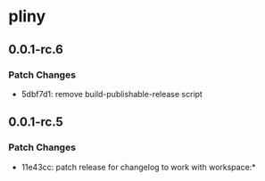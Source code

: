 # pliny

## 0.0.1-rc.6

### Patch Changes

- 5dbf7d1: remove build-publishable-release script

## 0.0.1-rc.5

### Patch Changes

- 11e43cc: patch release for changelog to work with workspace:\*
